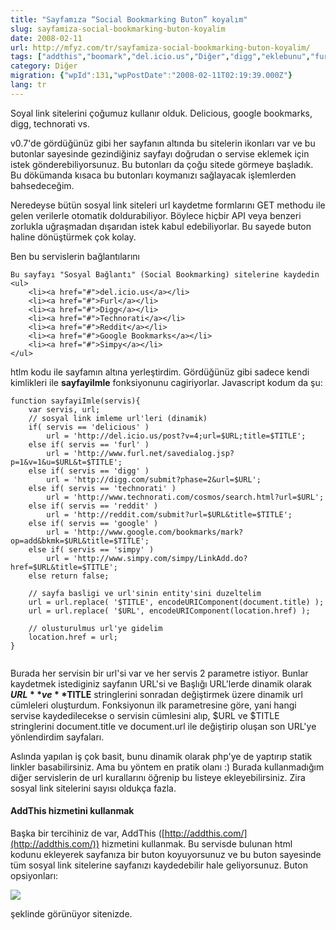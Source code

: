 ```yaml
---
title: "Sayfamıza “Social Bookmarking Buton” koyalım"
slug: sayfamiza-social-bookmarking-buton-koyalim
date: 2008-02-11
url: http://mfyz.com/tr/sayfamiza-social-bookmarking-buton-koyalim/
tags: ["addthis","boomark","del.icio.us","Diğer","digg","eklebunu","furl","reddit","social","technorati"]
category: Diğer
migration: {"wpId":131,"wpPostDate":"2008-02-11T02:19:39.000Z"}
lang: tr
---
```


Soyal link sitelerini çoğumuz kullanır olduk. Delicious, google bookmarks, digg, technorati vs.

v0.7'de gördüğünüz gibi her sayfanın altında bu sitelerin ikonları var ve bu butonlar sayesinde gezindiğiniz sayfayı doğrudan o servise eklemek için istek gönderebiliyorsunuz. Bu butonları da çoğu sitede görmeye başladık. Bu dökümanda kısaca bu butonları koymanızı sağlayacak işlemlerden bahsedeceğim.

Neredeyse bütün sosyal link siteleri url kaydetme formlarını GET methodu ile gelen verilerle otomatik doldurabiliyor. Böylece hiçbir API veya benzeri zorlukla uğraşmadan dışarıdan istek kabul edebiliyorlar. Bu sayede buton haline dönüştürmek çok kolay.

Ben bu servislerin bağlantılarını
```
Bu sayfayı "Sosyal Bağlantı" (Social Bookmarking) sitelerine kaydedin
<ul>
	<li><a href="#">del.icio.us</a></li>
	<li><a href="#">Furl</a></li>
	<li><a href="#">Digg</a></li>
	<li><a href="#">Technorati</a></li>
	<li><a href="#">Reddit</a></li>
	<li><a href="#">Google Bookmarks</a></li>
	<li><a href="#">Simpy</a></li>
</ul>

```
htlm kodu ile sayfamın altına yerleştirdim. Gördüğünüz gibi sadece kendi kimlikleri ile **sayfayiImle** fonksiyonunu cagiriyorlar. Javascript kodum da şu:
```
function sayfayiImle(servis){
	var servis, url;
	// sosyal link imleme url'leri (dinamik)
	if( servis == 'delicious' )
		url = 'http://del.icio.us/post?v=4;url=$URL;title=$TITLE';
	else if( servis == 'furl' )
		url = 'http://www.furl.net/savedialog.jsp?p=1&v=1&u=$URL&t=$TITLE';
	else if( servis == 'digg' )
		url = 'http://digg.com/submit?phase=2&url=$URL';
	else if( servis == 'technorati' )
		url = 'http://www.technorati.com/cosmos/search.html?url=$URL';
	else if( servis == 'reddit' )
		url = 'http://reddit.com/submit?url=$URL&title=$TITLE';
	else if( servis == 'google' )
		url = 'http://www.google.com/bookmarks/mark?op=add&bkmk=$URL&title=$TITLE';
	else if( servis == 'simpy' )
		url = 'http://www.simpy.com/simpy/LinkAdd.do?href=$URL&title=$TITLE';
	else return false;

	// sayfa basligi ve url'sinin entity'sini duzeltelim
	url = url.replace( '$TITLE', encodeURIComponent(document.title) );
	url = url.replace( '$URL', encodeURIComponent(location.href) );

	// olusturulmus url'ye gidelim
	location.href = url;
}


```
Burada her servisin bir url'si var ve her servis 2 parametre istiyor. Bunlar kaydetmek istediginiz sayfanın URL'si ve Başlığı URL'lerde dinamik olarak **$URL** ve **$TITLE** stringlerini sonradan değiştirmek üzere dinamik url cümleleri oluşturdum. Fonksiyonun ilk parametresine göre, yani hangi servise kaydedilecekse o servisin cümlesini alıp, $URL ve $TITLE stringlerini document.title ve document.url ile değiştirip oluşan son URL'ye yönlendirdim sayfaları.

Aslında yapılan iş çok basit, bunu dinamik olarak php'ye de yaptırıp statik linkler basabilirsiniz. Ama bu yöntem en pratik olanı :) Burada kullanmadığım diğer servislerin de url kurallarını öğrenip bu listeye ekleyebilirsiniz. Zira sosyal link sitelerini sayısı oldukça fazla.

#### AddThis hizmetini kullanmak

Başka bir tercihiniz de var, AddThis ([http://addthis.com/](http://addthis.com/)) hizmetini kullanmak. Bu servisde bulunan html kodunu ekleyerek sayfanıza bir buton koyuyorsunuz ve bu buton sayesinde tüm sosyal link sitelerine sayfanızı kaydedebilir hale geliyorsunuz. Buton opsiyonları:

![](/images/archive/tr/2008/02/addthis-social-sharing-buttons.png)

şeklinde görünüyor sitenizde.